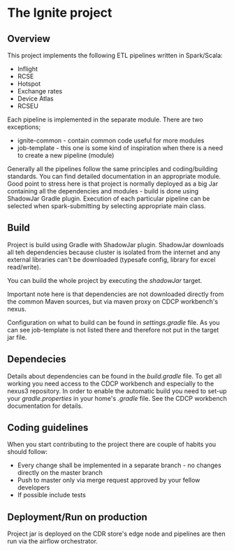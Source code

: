 # The Ignite project
## Overview
This project implements the following ETL pipelines written in Spark/Scala:
* Inflight
* RCSE
* Hotspot
* Exchange rates
* Device Atlas
* RCSEU

Each pipeline is implemented in the separate module. There are two exceptions; 
* ignite-common - contain common code useful for more modules
* job-template - this one is some kind of inspiration when there is a need to create a new pipeline (module)

Generally all the pipelines follow the same principles and coding/building standards. You can find detailed documentation 
in an appropriate module.
Good point to stress here is that project is normally deployed as a big Jar containing all the dependencies and 
modules - build is done using ShadowJar Gradle plugin. Execution of each particular pipeline can be selected when spark-submitting by selecting
appropriate main class. 
## Build
Project is build using Gradle with ShadowJar plugin. ShadowJar downloads all teh dependencies because
cluster is isolated from the internet and any external libraries can't be downloaded (typesafe config, library for excel read/write).

You can build the whole project by executing the *shadowJar* target.

Important note here is that dependencies are not downloaded directly from the common Maven 
sources, but via maven proxy on CDCP workbench's nexus.

Configuration on what to build can be found in _settings.gradle_ file. As you can see job-template is not listed there and therefore not
put in the target jar file.

## Dependecies
Details about dependencies can be found in the _build.gradle_ file. To get all working you need access to the CDCP workbench and especially to the nexus3 repository.
In order to enable the automatic build you need to set-up your _gradle.properties_ in your home's _.gradle_ file. See the CDCP workbench documentation for details.

## Coding guidelines
When you start contributing to the project there are couple of habits you should follow:
* Every change shall be implemented in a separate branch - no changes directly on the master branch
* Push to master only via merge request approved by your fellow developers
* If possible include tests

## Deployment/Run on production
Project jar is deployed on the CDR store's edge node and pipelines are then run via the airflow orchestrator.

 
